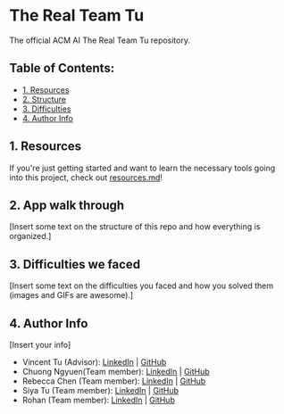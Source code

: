 # The Real Team Tu
The official ACM AI The Real Team Tu repository.

## Table of Contents:
- [1. Resources](https://github.com/alckasoc/Team-Chiken-wi22/blob/main/README.md#1-resources)
- [2. Structure](https://github.com/alckasoc/Team-Chiken-wi22/blob/main/README.md#2-structure)
- [3. Difficulties](https://github.com/alckasoc/Team-Chiken-wi22/blob/main/README.md#3-difficulties)
- [4. Author Info](https://github.com/alckasoc/Team-Chiken-wi22/blob/main/README.md#4-author-info)

## 1. Resources

If you're just getting started and want to learn the necessary tools going into this project, check out [resources.md](https://github.com/acmucsd-projects/fa22-ai-team-3/blob/main/resources.md)!

## 2. App walk through

[Insert some text on the structure of this repo and how everything is organized.]

## 3. Difficulties we faced

[Insert some text on the difficulties you faced and how you solved them (images and GIFs are awesome).]

## 4. Author Info

[Insert your info]

- Vincent Tu (Advisor):            [LinkedIn](https://www.linkedin.com/in/vincent-tu-422b18208/) | [GitHub](https://github.com/alckasoc)
- Chuong Ngyuen(Team member):            [LinkedIn]() | [GitHub](https://github.com/alckasoc)
- Rebecca Chen (Team member):            [LinkedIn](https://www.linkedin.com/in/jiaying-chen-680b331b8/) | [GitHub](https://github.com/rcwoshimao)
- Siya Tu (Team member):            [LinkedIn]() | [GitHub]()
- Rohan (Team member):            [LinkedIn]() | [GitHub]()           

